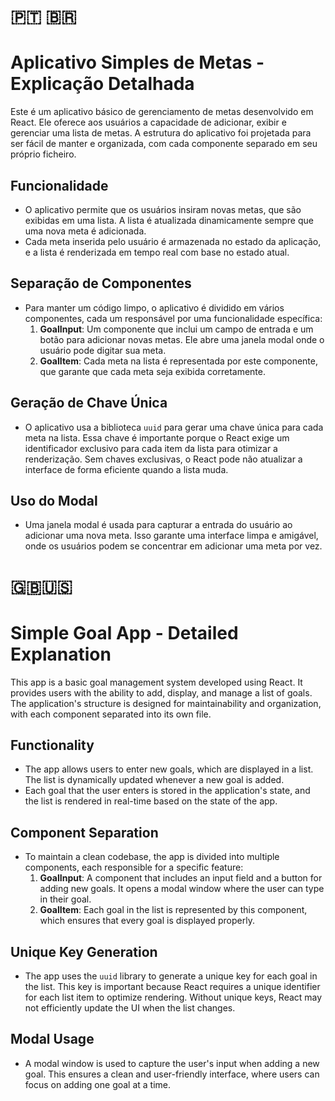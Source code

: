 # 🇵🇹 🇧🇷
# Aplicativo Simples de Metas - Explicação Detalhada

Este é um aplicativo básico de gerenciamento de metas desenvolvido em React. Ele oferece aos usuários a capacidade de adicionar, exibir e gerenciar uma lista de metas. A estrutura do aplicativo foi projetada para ser fácil de manter e organizada, com cada componente separado em seu próprio ficheiro.

## Funcionalidade

- O aplicativo permite que os usuários insiram novas metas, que são exibidas em uma lista. A lista é atualizada dinamicamente sempre que uma nova meta é adicionada.
- Cada meta inserida pelo usuário é armazenada no estado da aplicação, e a lista é renderizada em tempo real com base no estado atual.

## Separação de Componentes

- Para manter um código limpo, o aplicativo é dividido em vários componentes, cada um responsável por uma funcionalidade específica:
  1. **GoalInput**: Um componente que inclui um campo de entrada e um botão para adicionar novas metas. Ele abre uma janela modal onde o usuário pode digitar sua meta.
  3. **GoalItem**: Cada meta na lista é representada por este componente, que garante que cada meta seja exibida corretamente.

## Geração de Chave Única

- O aplicativo usa a biblioteca `uuid` para gerar uma chave única para cada meta na lista. Essa chave é importante porque o React exige um identificador exclusivo para cada item da lista para otimizar a renderização. Sem chaves exclusivas, o React pode não atualizar a interface de forma eficiente quando a lista muda.

## Uso do Modal

- Uma janela modal é usada para capturar a entrada do usuário ao adicionar uma nova meta. Isso garante uma interface limpa e amigável, onde os usuários podem se concentrar em adicionar uma meta por vez.



# 🇬🇧🇺🇸
# Simple Goal App - Detailed Explanation

This app is a basic goal management system developed using React. It provides users with the ability to add, display, and manage a list of goals. The application's structure is designed for maintainability and organization, with each component separated into its own file.

## Functionality

- The app allows users to enter new goals, which are displayed in a list. The list is dynamically updated whenever a new goal is added.
- Each goal that the user enters is stored in the application's state, and the list is rendered in real-time based on the state of the app.

## Component Separation

- To maintain a clean codebase, the app is divided into multiple components, each responsible for a specific feature:
  1. **GoalInput**: A component that includes an input field and a button for adding new goals. It opens a modal window where the user can type in their goal.
  3. **GoalItem**: Each goal in the list is represented by this component, which ensures that every goal is displayed properly.

## Unique Key Generation

- The app uses the `uuid` library to generate a unique key for each goal in the list. This key is important because React requires a unique identifier for each list item to optimize rendering. Without unique keys, React may not efficiently update the UI when the list changes.

## Modal Usage

- A modal window is used to capture the user's input when adding a new goal. This ensures a clean and user-friendly interface, where users can focus on adding one goal at a time.
